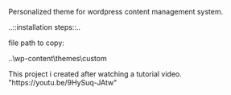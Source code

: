 Personalized theme for wordpress content management system.<p>
..::installation steps::..<p>
file path to copy: <p>
..\wp-content\themes\custom<p>
<p>
<p>
<p>
This project i created after watching a tutorial video. "https://youtu.be/9HySuq-JAtw"

